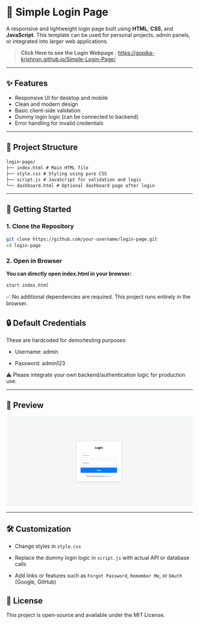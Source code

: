 # 🔐 Simple Login Page

A responsive and lightweight login page built using **HTML**, **CSS**, and **JavaScript**. This template can be used for personal projects, admin panels, or integrated into larger web applications.

> **Click Here to see the Login Webpage** : https://gopika-krishnxn.github.io/Simple-Login-Page/

---

## ✨ Features

- Responsive UI for desktop and mobile
- Clean and modern design
- Basic client-side validation
- Dummy login logic (can be connected to backend)
- Error handling for invalid credentials

---

## 📁 Project Structure

```plaintext
login-page/
├── index.html # Main HTML file
├── style.css # Styling using pure CSS
├── script.js # JavaScript for validation and logic
└── dashboard.html # Optional dashboard page after login
```
---

## 🚀 Getting Started

### 1. Clone the Repository

```bash
git clone https://github.com/your-username/login-page.git
cd login-page
```

### 2. Open in Browser

**You can directly open index.html in your browser:**

```bash
start index.html
```

✅ No additional dependencies are required. This project runs entirely in the browser.

## 🔒 Default Credentials

These are hardcoded for demo/testing purposes:

- Username: admin

- Password: admin123

⚠️ Please integrate your own backend/authentication logic for production use.

---

## 📸 Preview
![Screenshot](https://github.com/gopika-krishnxn/Simple-Login-Page/blob/main/image/Preview.png)

---

## 🛠️ Customization

- Change styles in `style.css`

- Replace the dummy login logic in `script.js` with actual API or database calls

- Add links or features such as `Forgot Password`, `Remember Me`, or `OAuth` (Google, GitHub)

## 📜 License
This project is open-source and available under the MIT License.
